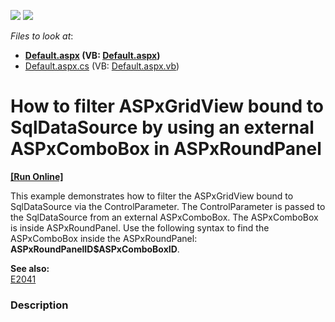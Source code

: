 <!-- default badges list -->
[![](https://img.shields.io/badge/Open_in_DevExpress_Support_Center-FF7200?style=flat-square&logo=DevExpress&logoColor=white)](https://supportcenter.devexpress.com/ticket/details/E2040)
[![](https://img.shields.io/badge/📖_How_to_use_DevExpress_Examples-e9f6fc?style=flat-square)](https://docs.devexpress.com/GeneralInformation/403183)
<!-- default badges end -->
<!-- default file list -->
*Files to look at*:

* **[Default.aspx](./CS/WebSite/Default.aspx) (VB: [Default.aspx](./VB/WebSite/Default.aspx))**
* [Default.aspx.cs](./CS/WebSite/Default.aspx.cs) (VB: [Default.aspx.vb](./VB/WebSite/Default.aspx.vb))
<!-- default file list end -->
# How to filter ASPxGridView bound to SqlDataSource by using an external ASPxComboBox in ASPxRoundPanel
<!-- run online -->
**[[Run Online]](https://codecentral.devexpress.com/e2040/)**
<!-- run online end -->


<p>This example demonstrates how to filter the ASPxGridView bound to SqlDataSource via the ControlParameter. The ControlParameter is passed to the SqlDataSource from an external ASPxComboBox. The ASPxComboBox is inside ASPxRoundPanel. Use the following syntax to find the ASPxComboBox inside the ASPxRoundPanel: <strong>ASPxRoundPanelID$ASPxComboBoxID</strong>.</p><p><strong>See also:</strong><br />
<a href="https://www.devexpress.com/Support/Center/p/E2041">E2041</a></p>


<h3>Description</h3>

<p><br />
</p>

<br/>


